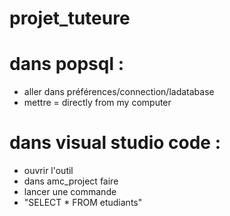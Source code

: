 # projet_tuteure

# dans popsql : 
- aller dans préférences/connection/ladatabase
- mettre <connection type> = directly from my computer

# dans visual studio code : 
  - ouvrir l'outil <Database>
  - dans amc_project faire <open query> 
  - lancer une commande 
  - "SELECT * FROM etudiants"
